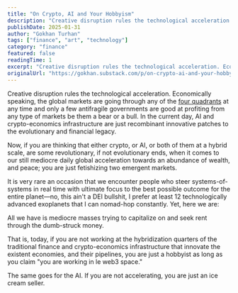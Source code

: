 ```yaml
---
title: "On Crypto, AI and Your Hobbyism"
description: "Creative disruption rules the technological acceleration."
publishDate: 2025-01-31
author: "Gokhan Turhan"
tags: ["finance", "art", "technology"]
category: "finance"
featured: false
readingTime: 1
excerpt: "Creative disruption rules the technological acceleration. Economically speaking, the global markets are going through any of the four quadrants at any time and only a few antifragile governments are g..."
originalUrl: "https://gokhan.substack.com/p/on-crypto-ai-and-your-hobbyism"
---
```


Creative disruption rules the technological acceleration. Economically speaking, the global markets are going through any of the [four quadrants](https://web.gavekal.com/books/the-general-theory-of-portfolio-construction/) at any time and only a few antifragile governments are good at profiting from any type of markets be them a bear or a bull. In the current day, AI and crypto-economics infrastructure are just recombinant innovative patches to the evolutionary and financial legacy.

Now, if you are thinking that either crypto, or AI, or both of them at a hybrid scale, are some revolutionary, if not evolutionary ends, when it comes to our still mediocre daily global acceleration towards an abundance of wealth, and peace; you are just fetishizing two emergent markets.

It is very rare an occasion that we encounter people who steer systems-of-systems in real time with ultimate focus to the best possible outcome for the entire planet—no, this ain't a DEI bullshit, I prefer at least 12 technologically advanced exoplanets that I can nomad-hop constantly. Yet, here we are:

All we have is mediocre masses trying to capitalize on and seek rent through the dumb-struck money.

That is, today, if you are not working at the hybridization quarters of the traditional finance and crypto-economics infrastructure that innovate the existent economies, and their pipelines, you are just a hobbyist as long as you claim "you are working in le web3 space."

The same goes for the AI. If you are not accelerating, you are just an ice cream seller.